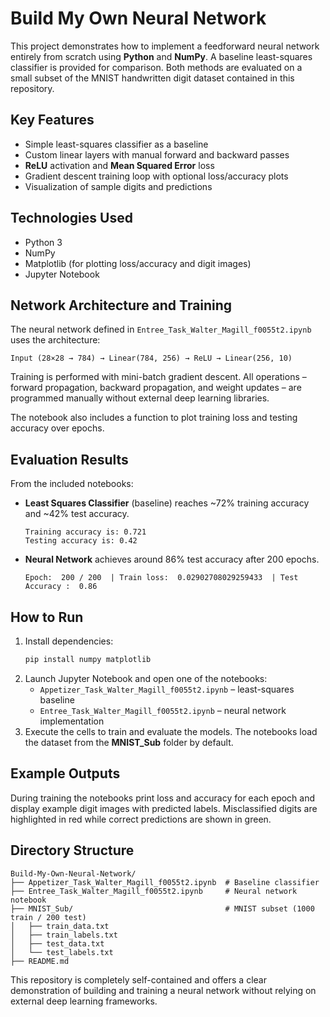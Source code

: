 # Build My Own Neural Network

This project demonstrates how to implement a feedforward neural network entirely from scratch using **Python** and **NumPy**. A baseline least-squares classifier is provided for comparison. Both methods are evaluated on a small subset of the MNIST handwritten digit dataset contained in this repository.

## Key Features
- Simple least-squares classifier as a baseline
- Custom linear layers with manual forward and backward passes
- **ReLU** activation and **Mean Squared Error** loss
- Gradient descent training loop with optional loss/accuracy plots
- Visualization of sample digits and predictions

## Technologies Used
- Python 3
- NumPy
- Matplotlib (for plotting loss/accuracy and digit images)
- Jupyter Notebook

## Network Architecture and Training
The neural network defined in `Entree_Task_Walter_Magill_f0055t2.ipynb` uses the architecture:
```
Input (28×28 → 784) → Linear(784, 256) → ReLU → Linear(256, 10)
```
Training is performed with mini-batch gradient descent. All operations – forward propagation, backward propagation, and weight updates – are programmed manually without external deep learning libraries.

The notebook also includes a function to plot training loss and testing accuracy over epochs.

## Evaluation Results
From the included notebooks:
- **Least Squares Classifier** (baseline) reaches ~72% training accuracy and ~42% test accuracy.
  ```
  Training accuracy is: 0.721
  Testing accuracy is: 0.42
  ```
- **Neural Network** achieves around 86% test accuracy after 200 epochs.
  ```
  Epoch:  200 / 200  | Train loss:  0.02902708029259433  | Test Accuracy :  0.86
  ```

## How to Run
1. Install dependencies:
   ```bash
   pip install numpy matplotlib
   ```
2. Launch Jupyter Notebook and open one of the notebooks:
   - `Appetizer_Task_Walter_Magill_f0055t2.ipynb` – least-squares baseline
   - `Entree_Task_Walter_Magill_f0055t2.ipynb` – neural network implementation
3. Execute the cells to train and evaluate the models. The notebooks load the dataset from the **MNIST_Sub** folder by default.

## Example Outputs
During training the notebooks print loss and accuracy for each epoch and display example digit images with predicted labels. Misclassified digits are highlighted in red while correct predictions are shown in green.

## Directory Structure
```
Build-My-Own-Neural-Network/
├── Appetizer_Task_Walter_Magill_f0055t2.ipynb  # Baseline classifier
├── Entree_Task_Walter_Magill_f0055t2.ipynb     # Neural network notebook
├── MNIST_Sub/                                  # MNIST subset (1000 train / 200 test)
│   ├── train_data.txt
│   ├── train_labels.txt
│   ├── test_data.txt
│   └── test_labels.txt
├── README.md
```
This repository is completely self-contained and offers a clear demonstration of building and training a neural network without relying on external deep learning frameworks.
